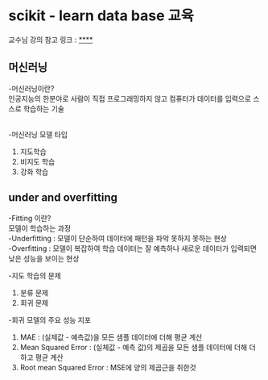 # scikit - learn data base 교육
교수님 강의 참고 링크 : [****](https://github.com/sooyoungmoon/scikit_learn/tree/main/notebooks)
## 머신러닝
-머신러닝이란?
<br>인공지능의 한분야로 사람이 직접 프로그래밍하지 않고 컴퓨터가 데이터를 입력으로 스스로 학습하는 기술

<br>-머신러닝 모델 타입
1. 지도학습
2. 비지도 학습
3. 강화 학습

## under and overfitting
-Fitting 이란? 
 <br>  모델이 학습하는 과정
<br> -Underfitting : 모델이 단순하여 데이터에 패턴을 파악 못하지 못하는 현상
<br> -Overfitting : 모델이 복잡하여 학습 데이터는 잘 예측하나 새로운 데이터가 입력되면 낮은 성능을 보이는 현상

-지도 학습의 문제 
1. 분류 문제
2. 회귀 문제

-회귀 모델의 주요 성능 지포
1. MAE : (실제값 - 예측값)을 모든 샘플 데이터에 더해 평균 계산
2. Mean Squared Error : (실체값 - 예측 값)의 제곱을 모든 샘플 데이터에 더해 더하고 평균 계산
3. Root mean Squared Error : MSE에 양의 제곱근을 취한것


